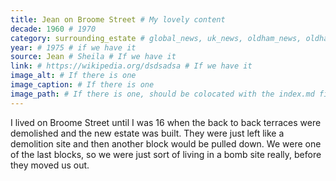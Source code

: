 ```yaml
---
title: Jean on Broome Street # My lovely content
decade: 1960 # 1970
category: surrounding_estate # global_news, uk_news, oldham_news, oldham_history, towers, surrounding_estate # Always exactly one category
year: # 1975 # if we have it
source: Jean # Sheila # If we have it
link: # https://wikipedia.org/dsdsadsa # If we have it
image_alt: # If there is one
image_caption: # If there is one
image_path: # If there is one, should be colocated with the index.md file in the folder
---
```


I lived on Broome Street until I was 16 when the back to back terraces were demolished and the new estate was built. They were just left like a demolition site and then another block would be pulled down. We were one of the last blocks, so we were just sort of living in a bomb site really, before they moved us out.
